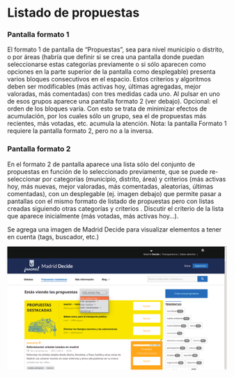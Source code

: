 # Listado de propuestas


### Pantalla formato 1

El formato 1 de pantalla de “Propuestas”, sea para nivel municipio o
distrito, o por áreas (habría que definir si se crea una pantalla donde
puedan seleccionarse estas categorías previamente o si sólo aparecen
como opciones en la parte superior de la pantalla como desplegable)
presenta varios bloques consecutivos en el espacio. Estos criterios y
algoritmos deben ser modificables (más activas hoy, últimas agregadas,
mejor valoradas, más comentadas) con tres medidas cada uno. Al pulsar en
uno de esos grupos aparece una pantalla formato 2 (ver debajo).
Opcional: el orden de los bloques varía. Con esto se trata de minimizar
efectos de acumulación, por los cuales sólo un grupo, sea el de
propuestas más recientes, más votadas, etc. acumula la atención. Nota:
la pantalla Formato 1 requiere la pantalla formato 2, pero no a la
inversa.

### Pantalla formato 2

En el formato 2 de pantalla aparece una lista sólo del conjunto de
propuestas en función de lo seleccionado previamente, que se puede
re-seleccionar por categorías (municipio, distrito, área) y criterios
(más activas hoy, más nuevas, mejor valoradas, más comentadas,
aleatorias, últimas comentadas), con un desplegable (ej. imagen debajo)
que permite pasar a pantallas con el mismo formato de listado de
propuestas pero con listas creadas siguiendo otras categorías y
criterios . Discutir el criterio de la lista que aparece inicialmente
(más votadas, más activas hoy…).

Se agrega una imagen de Madrid Decide para visualizar elementos a tener
en cuenta (tags, buscador, etc.)

![](decide01.png)